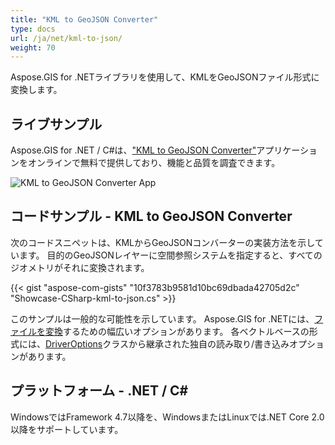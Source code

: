 ```yaml
---
title: "KML to GeoJSON Converter"
type: docs
url: /ja/net/kml-to-json/
weight: 70
---
```


Aspose.GIS for .NETライブラリを使用して、KMLをGeoJSONファイル形式に変換します。

## **ライブサンプル**

Aspose.GIS for .NET / C#は、["KML to GeoJSON Converter"](https://products.aspose.app/gis/conversion/kml-to-json)アプリケーションをオンラインで無料で提供しており、機能と品質を調査できます。

![KML to GeoJSON Converter App](conversion.png)

## **コードサンプル - KML to GeoJSON Converter**

次のコードスニペットは、KMLからGeoJSONコンバーターの実装方法を示しています。 目的のGeoJSONレイヤーに空間参照システムを指定すると、すべてのジオメトリがそれに変換されます。

{{< gist "aspose-com-gists" "10f3783b9581d10bc69dbada42705d2c" "Showcase-CSharp-kml-to-json.cs" >}}

このサンプルは一般的な可能性を示しています。 Aspose.GIS for .NETには、[ファイルを変換](https://docs.aspose.com/gis/net/vector-layers/)するための幅広いオプションがあります。 各ベクトルベースの形式には、[DriverOptions](https://reference.aspose.com/gis/net/aspose.gis/driveroptions)クラスから継承された独自の読み取り/書き込みオプションがあります。

## **プラットフォーム - .NET / C#**

WindowsではFramework 4.7以降を、WindowsまたはLinuxでは.NET Core 2.0以降をサポートしています。
